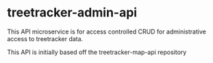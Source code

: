 # treetracker-admin-api

This API microservice is for access controlled CRUD for administrative access to treetracker data.

This API is initially based off the treetracker-map-api repository

